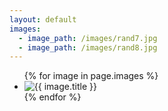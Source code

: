 ```yaml
---
layout: default
images:
  - image_path: /images/rand7.jpg
  - image_path: /images/rand8.jpg
---
```


<ul class="photo-gallery">
   {% for image in page.images %}
      <li>
          <img src="{{ image.image_path | prepend: site.baseurl }}" alt="{{ image.title }}" >
      </li>
   {% endfor %}
</ul>